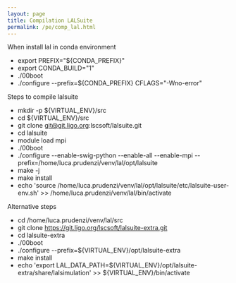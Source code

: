 ```yaml
---
layout: page
title: Compilation LALSuite
permalink: /pe/comp_lal.html
---
```


When install lal in conda environment
- export PREFIX="${CONDA_PREFIX}"
- export CONDA_BUILD="1"
- ./00boot
- ./configure --prefix=${CONDA_PREFIX} CFLAGS="-Wno-error"

Steps to compile lalsuite
- mkdir -p ${VIRTUAL_ENV}/src
- cd ${VIRTUAL_ENV}/src
- git clone git@git.ligo.org:lscsoft/lalsuite.git
- cd lalsuite
- module load mpi
- ./00boot
- ./configure --enable-swig-python --enable-all --enable-mpi --prefix=/home/luca.prudenzi/venv/lal/opt/lalsuite
- make -j 
- make install
- echo 'source /home/luca.prudenzi/venv/lal/opt/lalsuite/etc/lalsuite-user-env.sh' >> /home/luca.prudenzi/venv/lal/bin/activate

Alternative steps
- cd /home/luca.prudenzi/venv/lal/src
- git clone https://git.ligo.org/lscsoft/lalsuite-extra.git
- cd lalsuite-extra
- ./00boot
- ./configure --prefix=${VIRTUAL_ENV}/opt/lalsuite-extra
- make install
- echo 'export LAL_DATA_PATH=${VIRTUAL_ENV}/opt/lalsuite-extra/share/lalsimulation' >> ${VIRTUAL_ENV}/bin/activate
